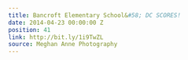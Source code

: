```yaml
---
title: Bancroft Elementary School&#58; DC SCORES!
date: 2014-04-23 00:00:00 Z
position: 41
link: http://bit.ly/1i9TwZL
source: Meghan Anne Photography
---
```



